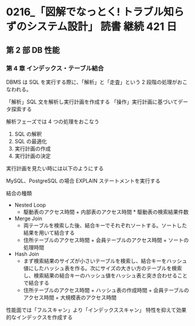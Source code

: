 # 0216\_「図解でなっとく! トラブル知らずのシステム設計」 読書 継続 421 日

## 第 2 部 DB 性能

### 第 4 章 インデックス・テーブル結合

DBMS は SQL を実行する際に、「解析」と「走査」という 2 段階の処理がおこなわれる。

「解析」SQL 文を解析し実行計画を作成する
「操作」実行計画に基づいてデータ探索する

解析フェーズでは 4 つの処理をおこなう

1. SQL の解釈
2. SQL の最適化
3. 実行計画の作成
4. 実行計画の決定

実行計画を見たい時には以下のようにする

MySQL、PostgreSQL の場合
EXPLAIN ステートメントを実行する

結合の種類

- Nested Loop
  - 駆動表のアクセス時間 + 内部表のアクセス時間 \* 駆動表の検索結果件数
- Merge Join
  - 両テーブルを検索した後、結合キーでそれぞれソートする。ソートした結果を用いて結合する
  - 住所テーブルのアクセス時間 + 会員テーブルのアクセス時間 + ソートの処理時間
- Hash Join
  - まず検索結果のサイズが小さいテーブルを検索し、結合キーをハッシュ値にしたハッシュ表を作る。次にサイズの大きい方のテーブルを検索し、検索結果の結合キーのハッシュ値をハッシュ表と突き合わせることで結合する
  - 住所テーブルのアクセス時間 + ハッシュ表の作成時間 + 会員テーブルのアクセス時間 + 大規模表のアクセス時間

性能面では「フルスキャン」より「インデックススキャン」
特性を抑えて効果的なインデックスを作成する
